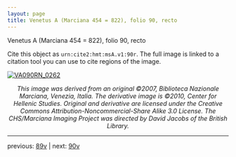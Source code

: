 ```yaml
---
layout: page
title: Venetus A (Marciana 454 = 822), folio 90, recto
---
```


Venetus A (Marciana 454 = 822), folio 90, recto

Cite this object as `urn:cite2:hmt:msA.v1:90r`.  The full image is linked to a citation tool you can use to cite regions of the image.

[![VA090RN_0262](http://www.homermultitext.org/iipsrv?IIIF=/project/homer/pyramidal/deepzoom/hmt/vaimg/2017a/VA090RN_0262.tif/full/800,/0/default.jpg)](http://www.homermultitext.org/ict2/?urn=urn:cite2:hmt:vaimg.2017a:VA090RN_0262) 

<p style="text-align: center; font-style: italic;">This image was derived from an original ©2007, Biblioteca Nazionale Marciana, Venezia, Italia. The derivative image is ©2010, Center for Hellenic Studies. Original and derivative are licensed under the Creative Commons Attribution-Noncommercial-Share Alike 3.0 License. The CHS/Marciana Imaging Project was directed by David Jacobs of the British Library.</p>

---

previous: [89v](../89v/) | next: [90v](../90v/)
